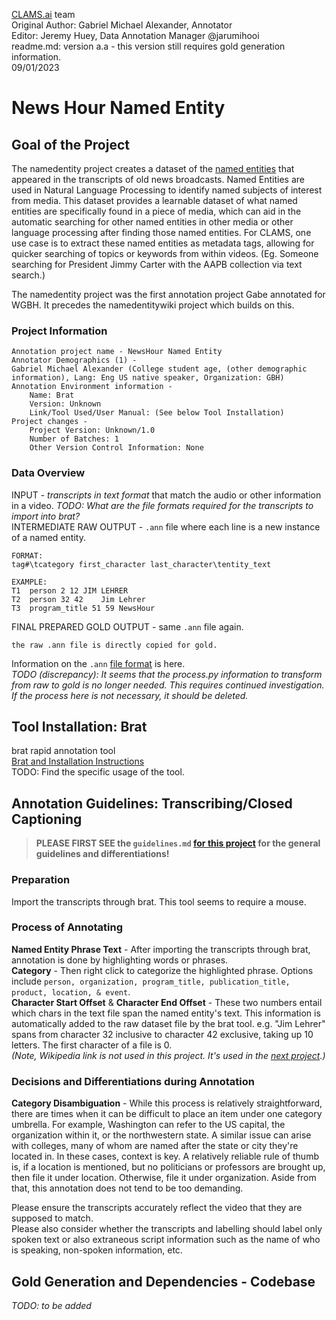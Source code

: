 [CLAMS.ai](https://clams.ai/) team  
Original Author: Gabriel Michael Alexander, Annotator  
Editor: Jeremy Huey, Data Annotation Manager @jarumihooi  
readme.md: version a.a - this version still requires gold generation information.   
09/01/2023  
# News Hour Named Entity

## Goal of the Project
The namedentity project creates a dataset of the [named entities](https://www.techtarget.com/searchbusinessanalytics/definition/named-entity#:~:text=In%20data%20mining%2C%20a%20named,phone%20numbers%2C%20companies%20and%20addresses.) 
that appeared in the transcripts of old news broadcasts. Named Entities are used in Natural Language Processing to identify named subjects of interest from media. 
This dataset provides a learnable dataset of what named entities  are specifically found in a piece of media, which can aid in the automatic searching for other named entities in other media or other language processing after finding those named entities.
For CLAMS, one use case is to extract these named entities as metadata tags, allowing for quicker searching of topics or keywords from within videos. (Eg. Someone searching for President Jimmy Carter with the AAPB collection via text search.)  
  
The namedentity project was the first annotation project Gabe annotated for WGBH. It precedes the namedentitywiki project which builds on this.  
    

### Project Information
```
Annotation project name - NewsHour Named Entity
Annotator Demographics (1) -  
Gabriel Michael Alexander (College student age, (other demographic information), Lang: Eng US native speaker, Organization: GBH)  
Annotation Environment information -    
    Name: Brat  
    Version: Unknown  
    Link/Tool Used/User Manual: (See below Tool Installation)  
Project changes -  
    Project Version: Unknown/1.0  
    Number of Batches: 1
    Other Version Control Information: None
```

### Data Overview
INPUT - _transcripts in text format_ that match the audio or other information in a video. _TODO: What are the file formats required for the transcripts to import into brat?_  
INTERMEDIATE RAW OUTPUT - `.ann` file where each line is a new instance of a named entity. 
```
FORMAT:
tag#\tcategory first_character last_character\tentity_text
```
```
EXAMPLE:
T1	person 2 12	JIM LEHRER
T2	person 32 42	Jim Lehrer
T3	program_title 51 59	NewsHour
```
FINAL PREPARED GOLD OUTPUT - same `.ann` file again.  
```
the raw .ann file is directly copied for gold.
```
Information on the `.ann` [file format](https://brat.nlplab.org/standoff.html) is here.  
 _TODO (discrepancy): It seems that the process.py information to transform from raw to gold is no longer needed. This requires continued investigation. If the process here is not necessary, it should be deleted._

## Tool Installation: Brat
brat rapid annotation tool    
[Brat and Installation Instructions](https://brat.nlplab.org/index.html)   
TODO: Find the specific usage of the tool.  

## Annotation Guidelines: Transcribing/Closed Captioning
> **PLEASE FIRST SEE the `guidelines.md` [for this project](https://github.com/clamsproject/aapb-annotations/blob/main/newshour-namedentity/guidelines.md) for the general guidelines and differentiations!**
### Preparation
Import the transcripts through brat. This tool seems to require a mouse.  
### Process of Annotating
**Named Entity Phrase Text** - After importing the transcripts through brat, annotation is done by highlighting words or phrases.  
**Category** - Then right click to categorize the highlighted phrase. 
Options include `person, organization, program_title, publication_title, product, location, & event`.  
**Character Start Offset** & **Character End Offset** - These two numbers entail which chars in the text file span the named entity's text. 
This information is automatically added to the raw dataset file by the brat tool. 
e.g. "Jim Lehrer" spans from character 32 inclusive to character 42 exclusive, taking up 10 letters. The first character of a file is 0.    
_(Note, Wikipedia link is not used in this project. It's used in the [next project](https://github.com/clamsproject/aapb-annotations/tree/main/newshour-namedentity-wikipedialink).)_

### Decisions and Differentiations during Annotation
**Category Disambiguation** - While this process is relatively straightforward, there are times when it can be difficult to place an item under one category umbrella. 
For example, Washington can refer to the US capital, the organization within it, or the northwestern state. 
A similar issue can arise with colleges, many of whom are named after the state or city they're located in. In these cases, context is key. 
A relatively reliable rule of thumb is, if a location is mentioned, but no politicians or professors are brought up, then file it under location. Otherwise, file it under organization. 
Aside from that, this annotation does not tend to be too demanding.  

Please ensure the transcripts accurately reflect the video that they are supposed to match.  
Please also consider whether the transcripts and labelling should label only spoken text or also extraneous script information such as the name of who is speaking, non-spoken information, etc. 

## Gold Generation and Dependencies - Codebase
_TODO: to be added_